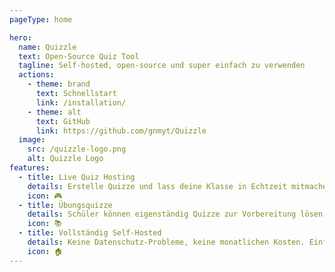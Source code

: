 ```yaml
---
pageType: home

hero:
  name: Quizzle
  text: Open-Source Quiz Tool
  tagline: Self-hosted, open-source und super einfach zu verwenden
  actions:
    - theme: brand
      text: Schnellstart
      link: /installation/
    - theme: alt
      text: GitHub
      link: https://github.com/gnmyt/Quizzle
  image:
    src: /quizzle-logo.png
    alt: Quizzle Logo
features:
  - title: Live Quiz Hosting
    details: Erstelle Quizze und lass deine Klasse in Echtzeit mitmachen
    icon: 🎮
  - title: Übungsquizze
    details: Schüler können eigenständig Quizze zur Vorbereitung lösen. Perfekt für Klausurvorbereitungen!
    icon: 📚
  - title: Vollständig Self-Hosted
    details: Keine Datenschutz-Probleme, keine monatlichen Kosten. Einfach auf deinem eigenen Server laufen lassen.
    icon: 🏠
---
```

